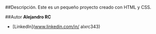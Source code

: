 ##Descripción.
Este es un pequeño proyecto creado con HTML y CSS.

##Autor
**Alejandro RC**
* [LinkedIn](www.linkedin.com/in/
alxrc343)


